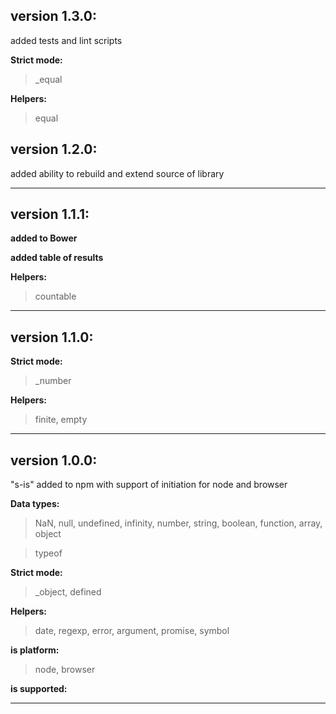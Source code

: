 
## version 1.3.0:

added tests and lint scripts

**Strict mode:**
> _equal

**Helpers:**
> equal

## version 1.2.0:

added ability to rebuild and extend source of library

--------------

## version 1.1.1:

**added to Bower**

**added table of results**

**Helpers:**
> countable

--------------

## version 1.1.0:

**Strict mode:**
> _number

**Helpers:**
> finite, empty

--------------

## version 1.0.0:

"s-is" added to npm with support of  initiation for node and browser

**Data types:**
> NaN, null, undefined, infinity, number, string, boolean, function, array, object

> typeof

**Strict mode:**
> _object, defined

**Helpers:**
> date, regexp, error, argument, promise, symbol

**is platform:**
> node, browser

**is supported:**


--------------
